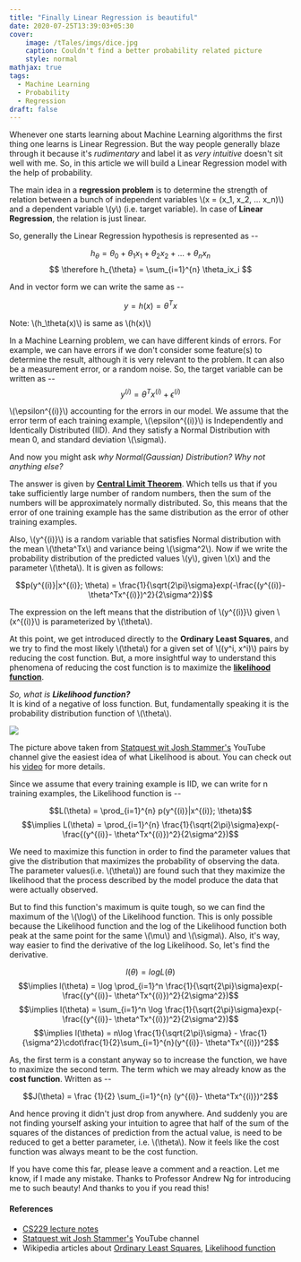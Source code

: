 ```yaml
---
title: "Finally Linear Regression is beautiful"
date: 2020-07-25T13:39:03+05:30
cover:
    image: /tTales/imgs/dice.jpg
    caption: Couldn't find a better probability related picture
    style: normal
mathjax: true
tags:
  - Machine Learning
  - Probability
  - Regression
draft: false
---
```

Whenever one starts learning about Machine Learning algorithms the first thing one learns is Linear Regression. But the way people generally blaze through it because it's *rudimentary* and label it as *very intuitive* doesn't sit well with me. So, in this article we will build a Linear Regression model with the help of probability.

The main idea in a **regression problem** is to determine the strength of relation between a bunch of independent variables \\(x = (x_1, x_2, ... x_n)\\) and a dependent variable \\(y\\) (i.e. target variable). In case of **Linear Regression**, the relation is just linear.

So, generally the Linear Regression hypothesis is represented as --

$$ h_{\theta} = \theta_0 + \theta_1x_1 + \theta_2x_2 + ... + \theta_nx_n $$
$$ \therefore h_{\theta} = \sum_{i=1}^{n} \theta_ix_i $$

And in vector form we can write the same as --

$$ y = h(x) = \theta^Tx  $$

Note: \\(h_\theta(x)\\) is same as \\(h(x)\\)

In a Machine Learning problem, we can have different kinds of errors. For example, we can have errors if we don't consider some feature(s) to determine the result, although it is very relevant to the problem. It can also be a measurement error, or a random noise. So, the target variable can be written as --
$$ y^{(i)} = \theta^Tx^{(i)} + \epsilon^{(i)} $$

\\(\epsilon^{(i)}\\) accounting for the errors in our model. We assume that the error term of each training example, \\(\epsilon^{(i)}\\) is Independently and Identically Distributed (IID). And they satisfy a Normal Distribution with mean 0, and standard deviation \\(\sigma\\).

And now you might ask *why Normal(Gaussian) Distribution? Why not anything else?*

The answer is given by [**Central Limit Theorem**](https://www.youtube.com/watch?v=YAlJCEDH2uY). Which tells us that if you take sufficiently large number of random numbers, then the sum of the numbers will be approximately normally distributed. So, this means that the error of one training example has the same distribution as the error of other training examples.

Also, \\(y^{(i)}\\) is a random variable that satisfies Normal distribution with the mean \\(\theta^Tx\\) and variance being \\(\sigma^2\\). Now if we write the probability distribution of the predicted values \\(y\\), given \\(x\\) and the parameter \\(\theta\\). It is given as follows:

$$p(y^{(i)}|x^{(i)}; \theta) = \frac{1}{\sqrt{2\pi}\sigma}exp(-\frac{(y^{(i)}- \theta^Tx^{(i)})^2}{2\sigma^2})$$

The expression on the left means that the distribution of \\(y^{(i)}\\) given \\(x^{(i)}\\) is parameterized by \\(\theta\\).

At this point, we get introduced directly to the **Ordinary Least Squares**, and we try to find the most likely \\(\theta\\) for a given set of \\((y^i, x^i)\\) pairs by reducing the cost function. But, a more insightful way to understand this phenomena of reducing the cost function is to maximize the [**likelihood function**](https://en.wikipedia.org/wiki/Likelihood_function).

*So, what is **Likelihood function?***\
It is kind of a negative of loss function. But, fundamentally speaking it is the probability distribution function of \\(\theta\\).

![](/tTales/imgs/Likelihood.png)

The picture above taken from [Statquest wit Josh Stammer's](https://www.youtube.com/channel/UCtYLUTtgS3k1Fg4y5tAhLbw) YouTube channel give the easiest idea of what Likelihood is about. You can check out his [video](https://www.youtube.com/watch?v=pYxNSUDSFH4) for more details.

 Since we assume that every training example is IID, we can write for n training examples, the Likelihood function is --

 $$L(\theta) = \prod_{i=1}^{n} p(y^{(i)}|x^{(i)}; \theta)$$
 $$\implies L(\theta) = \prod_{i=1}^{n} \frac{1}{\sqrt{2\pi}\sigma}exp(-\frac{(y^{(i)}- \theta^Tx^{(i)})^2}{2\sigma^2})$$

We need to maximize this function in order to find the parameter values that give the distribution that maximizes the probability of observing the data. The parameter values(i.e. \\(\theta\\)) are found such that they maximize the likelihood that the process described by the model produce the data that were actually observed.

But to find this function's maximum is quite tough, so we can find the maximum of the \\(\log\\) of the Likelihood function. This is only possible because the Likelihood function and the log of the Likelihood function both peak at the same point for the same \\(\mu\\) and \\(\sigma\\). Also, it's way, way easier to find the derivative of the log Likelihood. So, let's find the derivative.

$$l(\theta) = log L(\theta)$$
$$\implies l(\theta) = \log \prod_{i=1}^n \frac{1}{\sqrt{2\pi}\sigma}exp(-\frac{(y^{(i)}- \theta^Tx^{(i)})^2}{2\sigma^2})$$
$$\implies l(\theta) = \sum_{i=1}^n \log \frac{1}{\sqrt{2\pi}\sigma}exp(-\frac{(y^{(i)}- \theta^Tx^{(i)})^2}{2\sigma^2})$$
$$\implies l(\theta) = n\log \frac{1}{\sqrt{2\pi}\sigma} - \frac{1}{\sigma^2}\cdot\frac{1}{2}\sum_{i=1}^{n}(y^{(i)}- \theta^Tx^{(i)})^2$$

As, the first term is a constant anyway so to increase the function, we have to maximize the second term. The term which we may already know as the **cost function**. Written as --

$$J(\theta) = \frac {1}{2} \sum_{i=1}^{n} (y^{(i)}- \theta^Tx^{(i)})^2$$

And hence proving it didn't just drop from anywhere. And suddenly you are not finding yourself asking your intuition to agree that half of the sum of the squares of the distances of prediction from the actual value, is need to be reduced to get a better parameter, i.e. \\(\theta\\). Now it feels like the cost function was always meant to be the cost function.

If you have come this far, please leave a comment and a reaction. Let me know, if I made any mistake. Thanks to Professor Andrew Ng for introducing me to such beauty! And thanks to you if you read this!

#### References
- [CS229 lecture notes](http://cs229.stanford.edu/syllabus-autumn2018.html)
- [Statquest wit Josh Stammer's](https://www.youtube.com/channel/UCtYLUTtgS3k1Fg4y5tAhLbw) YouTube channel
- Wikipedia articles about [Ordinary Least Squares](https://en.wikipedia.org/wiki/Ordinary_least_squares), [Likelihood function](https://en.wikipedia.org/wiki/Likelihood_function)
